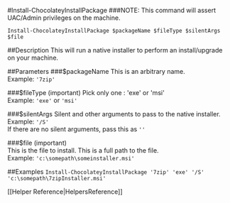 #Install-ChocolateyInstallPackage
###NOTE: This command will assert UAC/Admin privileges on the machine.  
  
`Install-ChocolateyInstallPackage $packageName $fileType $silentArgs $file`  
  
##Description
This will run a native installer to perform an install/upgrade on your machine.  
  
##Parameters
###$packageName
This is an arbitrary name.  
Example: `'7zip'`  
  
###$fileType (important)
Pick only one : 'exe' or 'msi'  
Example: `'exe'` or `'msi'`  
  
###$silentArgs
Silent and other arguments to pass to the native installer.  
Example: `'/S'`  
If there are no silent arguments, pass this as `''`  
  
###$file (important)  
This is the file to install. This is a full path to the file.  
Example: `'c:\somepath\someinstaller.msi'`  
  
##Examples
`Install-ChocolateyInstallPackage '7zip' 'exe' '/S' 'c:\somepath\7zipInstaller.msi'`  
  
[[Helper Reference|HelpersReference]]  